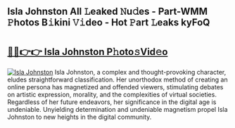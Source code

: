 ## Isla Johnston All 𝙻eaked 𝙽u𝚍es - Part-WMM 𝙿hotos B𝚒kini 𝚅𝚒deo - Hot 𝙿art 𝙻eaks kyFoQ

# <h2><a href="http://ld17fp.urlbe.top/?page=Isla+Johnston">🔗🔗👉👉 Isla Johnston P𝚑oto𝚜Vid𝚎o</a></h2>

[![Isla Johnston](https://i.imgur.com/eBuTRDB.gif)](http://ld17fp.urlbe.top/?page=Isla+Johnston)
Isla Johnston, a complex and thought-provoking character, eludes straightforward classification. Her unorthodox method of creating an online persona has magnetized and offended viewers, stimulating debates on artistic expression, morality, and the complexities of virtual societies. Regardless of her future endeavors, her significance in the digital age is undeniable. Unyielding determination and undeniable magnetism propel Isla Johnston to new heights in the digital community.
